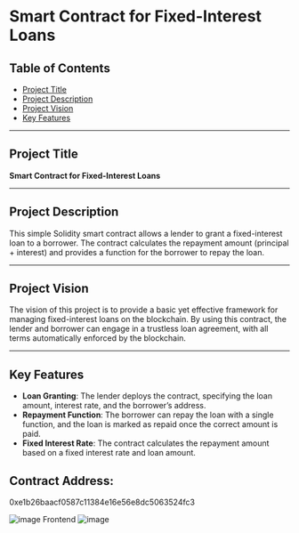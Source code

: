 # Smart Contract for Fixed-Interest Loans

## Table of Contents
- [Project Title](#project-title)
- [Project Description](#project-description)
- [Project Vision](#project-vision)
- [Key Features](#key-features)

---

## Project Title

**Smart Contract for Fixed-Interest Loans**

---

## Project Description

This simple Solidity smart contract allows a lender to grant a fixed-interest loan to a borrower. The contract calculates the repayment amount (principal + interest) and provides a function for the borrower to repay the loan.

---

## Project Vision

The vision of this project is to provide a basic yet effective framework for managing fixed-interest loans on the blockchain. By using this contract, the lender and borrower can engage in a trustless loan agreement, with all terms automatically enforced by the blockchain.

---

## Key Features

- **Loan Granting**: The lender deploys the contract, specifying the loan amount, interest rate, and the borrower’s address.
- **Repayment Function**: The borrower can repay the loan with a single function, and the loan is marked as repaid once the correct amount is paid.
- **Fixed Interest Rate**: The contract calculates the repayment amount based on a fixed interest rate and loan amount.
## Contract Address:
0xe1b26baacf0587c11384e16e56e8dc5063524fc3

![image](https://github.com/user-attachments/assets/549fe193-ba28-4e49-a024-dc79c022df95)
Frontend
![image](https://github.com/user-attachments/assets/5f5708d8-75f8-4b0d-a61c-756c234301db)


